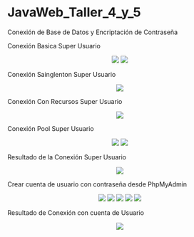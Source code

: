 # JavaWeb_Taller_4_y_5
Conexión de Base de Datos y Encriptación de Contraseña

<p>Conexión Basica Super Usuario</p>
<p align="center">
  <img src="https://github.com/Maria-06/JavaWeb_Taller_4_y_5/assets/128232148/9922c277-9e21-4ebb-bccd-3756ce5ebb79">
  <img src="https://github.com/Maria-06/JavaWeb_Taller_4_y_5/assets/128232148/9883a779-563f-487a-809f-35ed1fb1d995">
</p>

<p>Conexión Sainglenton Super Usuario</p>
<p align="center">
  <img src="https://github.com/Maria-06/JavaWeb_Taller_4_y_5/assets/128232148/310b6bd4-eca9-4cec-978b-47092461d432">
</p>

<p>Conexión Con Recursos Super Usuario</p>
<p align="center">
  <img src="https://github.com/Maria-06/JavaWeb_Taller_4_y_5/assets/128232148/ea347628-772f-46c3-9bca-3cd7582e06b2">
</p>

<p>Conexión Pool Super Usuario</p>
<p align="center">
  <img src="https://github.com/Maria-06/JavaWeb_Taller_4_y_5/assets/128232148/59304a45-f985-467b-ad16-e6eb6a1de5d3">
  <img src="https://github.com/Maria-06/JavaWeb_Taller_4_y_5/assets/128232148/c2fb2d68-43ef-45ee-9f58-c74621dbeb7d">
</p>

</p>
<p>Resultado de la Conexión Super Usuario</p>
<p align="center">
  <img src="https://github.com/Maria-06/JavaWeb_Taller_4_y_5/assets/128232148/8f4b4d3e-118a-4d02-80b1-c7bc006fe242">
</p>
<p>Crear cuenta de usuario con contraseña desde PhpMyAdmin </p>
<p align="center">
  <img src="https://github.com/Maria-06/JavaWeb_Taller_4_y_5/assets/128232148/40b553e5-c6fe-4562-9562-2125ff70b8f4">
  <img src="https://github.com/Maria-06/JavaWeb_Taller_4_y_5/assets/128232148/25523ce7-3611-4b25-8a21-8d8b1a72a3de">
  <img src="https://github.com/Maria-06/JavaWeb_Taller_4_y_5/assets/128232148/fc69009a-94a3-4dea-a488-711d6589d99f">
  <img src="https://github.com/Maria-06/JavaWeb_Taller_4_y_5/assets/128232148/d0e67837-49ba-49ef-af43-49daaab24f06">
  <img src="https://github.com/Maria-06/JavaWeb_Taller_4_y_5/assets/128232148/107c45d1-95f8-469c-8771-6640fe66afef">

</p>

<p>Resultado de Conexión con cuenta de Usuario</p>
<p align="center">
  <img src="https://github.com/Maria-06/JavaWeb_Taller_4_y_5/assets/128232148/1031ac5e-b3dc-43de-b85d-419e4ca1e333">
</p>




